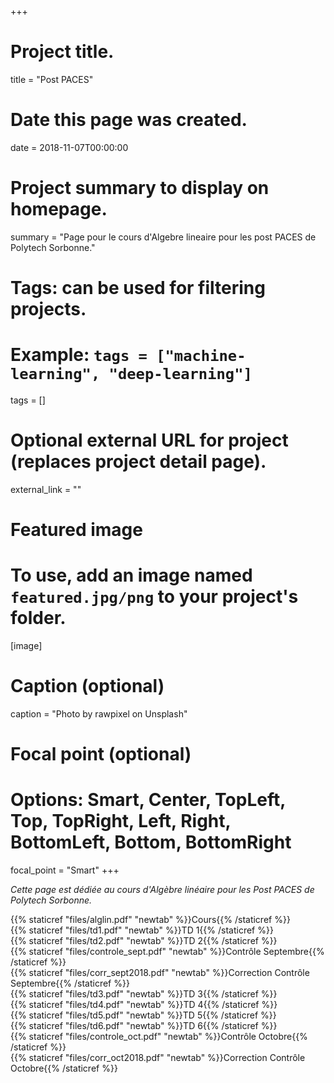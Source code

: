 +++
# Project title.
title = "Post PACES"

# Date this page was created.
date = 2018-11-07T00:00:00

# Project summary to display on homepage.
summary = "Page pour le cours d'Algebre lineaire pour les post PACES de Polytech Sorbonne."

# Tags: can be used for filtering projects.
# Example: `tags = ["machine-learning", "deep-learning"]`
tags = []

# Optional external URL for project (replaces project detail page).
external_link = ""

# Featured image
# To use, add an image named `featured.jpg/png` to your project's folder. 
[image]
  # Caption (optional)
  caption = "Photo by rawpixel on Unsplash"
  
  # Focal point (optional)
  # Options: Smart, Center, TopLeft, Top, TopRight, Left, Right, BottomLeft, Bottom, BottomRight
  focal_point = "Smart"
+++

*Cette page est dédiée au cours d'Algèbre linéaire pour les Post PACES de Polytech Sorbonne.*

{{% staticref "files/alglin.pdf" "newtab" %}}Cours{{% /staticref %}} <br>
{{% staticref "files/td1.pdf" "newtab" %}}TD 1{{% /staticref %}} <br>
{{% staticref "files/td2.pdf" "newtab" %}}TD 2{{% /staticref %}} <br>
{{% staticref "files/controle_sept.pdf" "newtab" %}}Contrôle Septembre{{% /staticref %}} <br>
{{% staticref "files/corr_sept2018.pdf" "newtab" %}}Correction Contrôle Septembre{{% /staticref %}} <br>
{{% staticref "files/td3.pdf" "newtab" %}}TD 3{{% /staticref %}} <br>
{{% staticref "files/td4.pdf" "newtab" %}}TD 4{{% /staticref %}} <br>
{{% staticref "files/td5.pdf" "newtab" %}}TD 5{{% /staticref %}} <br>
{{% staticref "files/td6.pdf" "newtab" %}}TD 6{{% /staticref %}} <br>
{{% staticref "files/controle_oct.pdf" "newtab" %}}Contrôle Octobre{{% /staticref %}} <br>
{{% staticref "files/corr_oct2018.pdf" "newtab" %}}Correction Contrôle Octobre{{% /staticref %}} <br>

